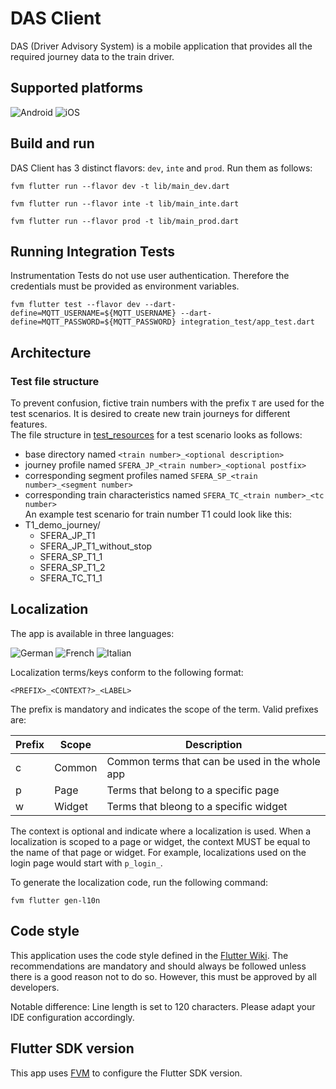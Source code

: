 # DAS Client

DAS (Driver Advisory System) is a mobile application that provides all the required journey data to the train driver.

## Supported platforms

<div id="supported_platforms">
  <img src="https://img.shields.io/badge/Android-3DDC84?style=for-the-badge&logo=android&logoColor=white" alt="Android"/>
  <img src="https://img.shields.io/badge/iOS-000000?style=for-the-badge&logo=apple&logoColor=white" alt="iOS">
</div>

## Build and run

DAS Client has 3 distinct flavors: `dev`, `inte` and `prod`. Run them as follows:

```shell
fvm flutter run --flavor dev -t lib/main_dev.dart
```

```shell
fvm flutter run --flavor inte -t lib/main_inte.dart
```

```shell
fvm flutter run --flavor prod -t lib/main_prod.dart
```

## Running Integration Tests

Instrumentation Tests do not use user authentication. Therefore the credentials must be provided as environment variables.

```shell
fvm flutter test --flavor dev --dart-define=MQTT_USERNAME=${MQTT_USERNAME} --dart-define=MQTT_PASSWORD=${MQTT_PASSWORD} integration_test/app_test.dart
```

## Architecture

### Test file structure
To prevent confusion, fictive train numbers with the prefix `T` are used for the test scenarios. It is desired to create new train journeys for different features.  
The file structure in [test_resources](test_resources) for a test scenario looks as follows:
* base directory named `<train number>_<optional description>`
* journey profile named `SFERA_JP_<train number>_<optional postfix>`
* corresponding segment profiles named `SFERA_SP_<train number>_<segment number>`
* corresponding train characteristics named `SFERA_TC_<train number>_<tc number>`  
  An example test scenario for train number T1 could look like this:
* T1_demo_journey/
    * SFERA_JP_T1
    * SFERA_JP_T1_without_stop
    * SFERA_SP_T1_1
    * SFERA_SP_T1_2
    * SFERA_TC_T1_1
<a name="localization"></a>


## Localization

The app is available in three languages:

<div id="supported_languages">
  <img src="https://img.shields.io/badge/default-%F0%9F%87%A9%F0%9F%87%AA_german_(de)-999999?style=for-the-badge" alt="German"/>
  <img src="https://img.shields.io/badge/%F0%9F%87%AB%F0%9F%87%B7_french_(fr)-999999?style=for-the-badge" alt="French"/>
  <img src="https://img.shields.io/badge/%F0%9F%87%AE%F0%9F%87%B9_italian_(it)-999999?style=for-the-badge" alt="Italian"/>
</div>

Localization terms/keys conform to the following format:

```
<PREFIX>_<CONTEXT?>_<LABEL>
```

The prefix is mandatory and indicates the scope of the term. Valid prefixes are:

| Prefix | Scope  | Description                                    |
| ---    | ---    | ---                                            |
| c      | Common | Common terms that can be used in the whole app |
| p      | Page   | Terms that belong to a specific page           |
| w      | Widget | Terms that bleong to a specific widget         |

The context is optional and indicate where a localization is used. When a localization is scoped to a page or widget, the context MUST be equal to the name of that page or widget. For example, localizations used on the login page would start with `p_login_`.

To generate the localization code, run the following command:

```shell
fvm flutter gen-l10n
```

## Code style

This application uses the code style defined in the [Flutter Wiki][2]. The
recommendations are mandatory and should always be followed unless there is a
good reason not to do so. However, this must be approved by all developers.

Notable difference: Line length is set to 120 characters. Please adapt your IDE configuration accordingly.

## Flutter SDK version

This app uses [FVM][1] to configure the Flutter SDK version.

[1]:https://fvm.app/
[2]:https://github.com/flutter/flutter/blob/master/docs/contributing/Style-guide-for-Flutter-repo.md
